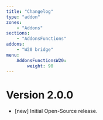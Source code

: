 ```yaml
---
title: "Changelog"
type: "addon"
zones:
    - "Addons"
sections:
    - "AddonsFunctions"
addons:
    - "W20 bridge"
menu:
    AddonsFunctionsW20:
        weight: 90
---
```


# Version 2.0.0

- [new] Initial Open-Source release.